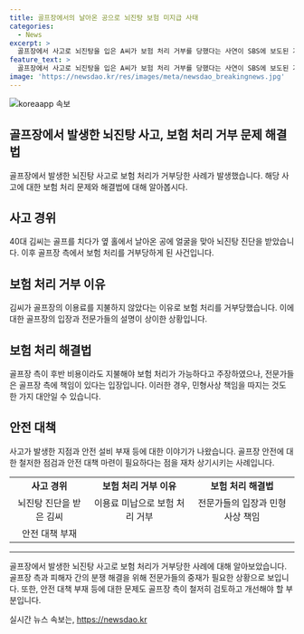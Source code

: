 ```yaml
---
title: 골프장에서의 날아온 공으로 뇌진탕 보험 미지급 사태
categories:
  - News
excerpt: >
  골프장에서 사고로 뇌진탕을 입은 A씨가 보험 처리 거부를 당했다는 사연이 SBS에 보도된 가운데 이목을 끄는 논란이 일고 있다. 골프장 측은 이용료 미납을 이유로 보험 처리를 거부했으나, 전문가들은 이에 대해 반박하며 골프장의 책임을 강조하고 있다. A씨는 골프장 측의 입장을 거부하고 민형사상 책임을 따질 예정이라고 밝혔다. 이와 관련해 보험 처리와 결제는 무관하며, 골프장 측의 책임을 강조하는 전문가들의 목소리가 커지고 있다. 요약문 작성을 마쳤습니다. 계속 도와드릴까요?
feature_text: >
  골프장에서 사고로 뇌진탕을 입은 A씨가 보험 처리 거부를 당했다는 사연이 SBS에 보도된 가운데 이목을 끄는 논란이 일고 있다. 골프장 측은 이용료 미납을 이유로 보험 처리를 거부했으나, 전문가들은 이에 대해 반박하며 골프장의 책임을 강조하고 있다. A씨는 골프장 측의 입장을 거부하고 민형사상 책임을 따질 예정이라고 밝혔다. 이와 관련해 보험 처리와 결제는 무관하며, 골프장 측의 책임을 강조하는 전문가들의 목소리가 커지고 있다. 요약문 작성을 마쳤습니다. 계속 도와드릴까요?
image: 'https://newsdao.kr/res/images/meta/newsdao_breakingnews.jpg'
---
```


<p><img src="https://newsdao.kr/res/images/meta/newsdao_breakingnews.jpg" alt="koreaapp 속보" /></p>

<h2 data-ke-size="size26">골프장에서 발생한 뇌진탕 사고, 보험 처리 거부 문제 해결법</h2>

<p data-ke-size="size16">골프장에서 발생한 뇌진탕 사고로 보험 처리가 거부당한 사례가 발생했습니다. 해당 사고에 대한 보험 처리 문제와 해결법에 대해 알아봅시다.</p>

<h2 data-ke-size="size24">사고 경위</h2>

<p data-ke-size="size16">40대 김씨는 골프를 치다가 옆 홀에서 날아온 공에 얼굴을 맞아 뇌진탕 진단을 받았습니다. 이후 골프장 측에서 보험 처리를 거부당하게 된 사건입니다.</p>

<h2 data-ke-size="size24">보험 처리 거부 이유</h2>

<p data-ke-size="size16">김씨가 골프장의 이용료를 지불하지 않았다는 이유로 보험 처리를 거부당했습니다. 이에 대한 골프장의 입장과 전문가들의 설명이 상이한 상황입니다.</p>

<h2 data-ke-size="size24">보험 처리 해결법</h2>

<p data-ke-size="size16">골프장 측이 후반 비용이라도 지불해야 보험 처리가 가능하다고 주장하였으나, 전문가들은 골프장 측에 책임이 있다는 입장입니다. 이러한 경우, 민형사상 책임을 따지는 것도 한 가지 대안일 수 있습니다.</p>

<h2 data-ke-size="size24">안전 대책</h2>

<p data-ke-size="size16">사고가 발생한 지점과 안전 설비 부재 등에 대한 이야기가 나왔습니다. 골프장 안전에 대한 철저한 점검과 안전 대책 마련이 필요하다는 점을 재차 상기시키는 사례입니다.</p>

<table>
    <tr>
        <td style="text-align: center; height: 17px;"><b>사고 경위</b></td>
        <td style="text-align: center; height: 17px;"><b>보험 처리 거부 이유</b></td>
        <td style="text-align: center; height: 17px;"><b>보험 처리 해결법</b></td>
    </tr>
    <tr>
        <td style="text-align: center; height: 17px;">뇌진탕 진단을 받은 김씨</td>
        <td style="text-align: center; height: 17px;">이용료 미납으로 보험 처리 거부</td>
        <td style="text-align: center; height: 17px;">전문가들의 입장과 민형사상 책임</td>
    </tr>
    <tr>
        <td style="text-align: center; height: 17px;">안전 대책 부재</td>
        <td style="text-align: center; height: 17px;"></td>
        <td style="text-align: center; height: 17px;"></td>
    </tr>
</table>

<hr>

<p data-ke-size="size16">골프장에서 발생한 뇌진탕 사고로 보험 처리가 거부당한 사례에 대해 알아보았습니다. 골프장 측과 피해자 간의 분쟁 해결을 위해 전문가들의 중재가 필요한 상황으로 보입니다. 또한, 안전 대책 부재 등에 대한 문제도 골프장 측이 철저히 검토하고 개선해야 할 부분입니다.</p>
실시간 뉴스 속보는, <a href="https://newsdao.kr" rel="dofollow">https://newsdao.kr</a>


